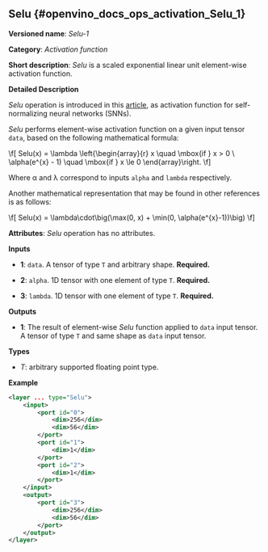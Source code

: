 ## Selu <a name="Selu"></a> {#openvino_docs_ops_activation_Selu_1}

**Versioned name**: *Selu-1*

**Category**: *Activation function*

**Short description**: *Selu* is a scaled exponential linear unit element-wise activation function.

**Detailed Description**

*Selu* operation is introduced in this [article](https://arxiv.org/abs/1706.02515), as activation function for self-normalizing neural networks (SNNs).

*Selu* performs element-wise activation function on a given input tensor `data`, based on the following mathematical formula:

\f[
Selu(x) = \lambda \left\{\begin{array}{r}
    x \quad \mbox{if } x >  0 \\
    \alpha(e^{x} - 1) \quad \mbox{if } x \le 0
\end{array}\right.
\f]

Where α and λ correspond to inputs `alpha` and `lambda` respectively.

Another mathematical representation that may be found in other references is as follows:

\f[
Selu(x) = \lambda\cdot\big(\max(0, x) + \min(0, \alpha(e^{x}-1))\big)
\f]

**Attributes**: *Selu* operation has no attributes.

**Inputs**

* **1**: `data`. A tensor of type `T` and arbitrary shape. **Required.**

* **2**: `alpha`. 1D tensor with one element of type `T`. **Required.**

* **3**: `lambda`. 1D tensor with one element of type `T`. **Required.**

**Outputs**

* **1**: The result of element-wise *Selu* function applied to `data` input tensor. A tensor of type `T` and same shape as `data` input tensor.

**Types**

* *T*: arbitrary supported floating point type.

**Example**

```xml
<layer ... type="Selu">
    <input>
        <port id="0">
            <dim>256</dim>
            <dim>56</dim>
        </port>
        <port id="1">
            <dim>1</dim>
        </port>
        <port id="2">
            <dim>1</dim>
        </port>
    </input>
    <output>
        <port id="3">
            <dim>256</dim>
            <dim>56</dim>
        </port>
    </output>
</layer>
```
